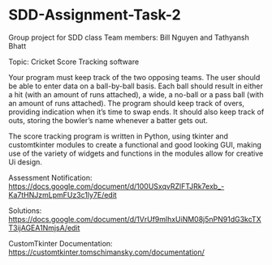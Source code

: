 # SDD-Assignment-Task-2
Group project for SDD class
Team members: Bill Nguyen and Tathyansh Bhatt

Topic: Cricket Score Tracking software

Your program must keep track of the two opposing teams. The user should be able to enter data on a ball-by-ball basis. 
Each ball should result in either a hit (with an amount of runs attached), a wide, a
 no-ball or a pass ball (with an amount of runs attached). 
The program should keep track of overs, providing indication when it’s time to swap ends. It should also keep track of outs, 
storing the bowler’s name whenever a batter gets out.

The score tracking program is written in Python, using tkinter and customtkinter modules to create a functional and good looking GUI, making
use of the variety of widgets and functions in the modules allow for creative Ui design.

Assessment Notification:
https://docs.google.com/document/d/100USxqvRZlFTJRk7exb_-Ka7tHNJzmLpmFUz3c1ly7E/edit

Solutions:
https://docs.google.com/document/d/1VrUf9mlhxUiNM08j5nPN91dG3kcTXT3ijAGEA1NmjsA/edit

CustomTkinter Documentation:
https://customtkinter.tomschimansky.com/documentation/

